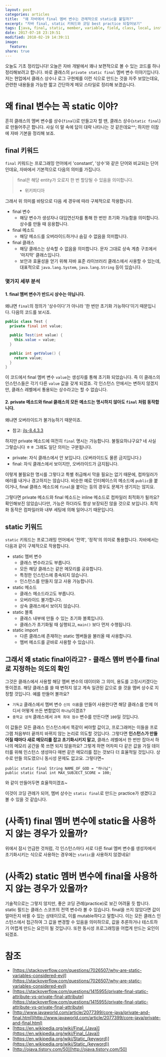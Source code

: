 ```yaml
---
layout: post
categories: articles
title:  "왜 자바에서 final 멤버 변수는 관례적으로 static을 붙일까?"
excerpt: "자바 final, static 키워드와 코딩 best practice 되짚어보기"
tags: [java, final, static, member, variable, field, class, local, instance, scope, convention, practice, bestpractice, 자바, 파이널, 스타틱, 정적, 상수, 변수, 멤버, 필드, 어트리뷰트, 클래스, 인스턴스, 로컬, 스코프, 관례, 컨벤션, 프랙티스, 베스트프랙티스, 습관]
date: 2017-07-18 23:19:51
modified: 2018-02-19 14:39:11
image: 
  feature: 
share: true
---
```


오늘도 기초 정리입니다! 오늘은 자바 개발에서 꽤나 보편적으로 볼 수 있는 코드를 하나 정리해보려고 합니다. 바로 클래스의 `private static final` 멤버 변수 이야기입니다. 저는 현업에서 클래스 상수나 로그 구현체를 이런 식으로 만드는 것을 자주 보았는데요, 관련한 내용들을 가능한 짧고 간단하게 메모 스타일로 정리해 보겠습니다.


# 왜 final 변수는 꼭 static 이야?

흔히 클래스의 멤버 변수를 상수(`final`)로 만들고자 할 땐, 클래스 상수(`static final`)로 만들어주곤 합니다. 사실 이 말 속에 답이 대략 나타나는 것 같은데요^^; 하지만 이참에 자바 기본을 정리해 보죠.


## final 키워드

`final` 키워드는 프로그래밍 언어에서 'constant', '상수'와 같은 단어와 비교되는 단어인데요, 자바에서 기본적으로 다음의 의미를 가집니다.

> final은 해당 entity가 오로지 한 번 할당될 수 있음을 의미합니다.
> - 위키피디아

그래서 위 의미를 바탕으로 다음 세 경우에 따라 구체적으로 작용합니다.

* final 변수
  * 해당 변수가 생성자나 대입연산자를 통해 한 번만 초기화 가능함을 의미합니다. 상수를 만들 때 응용합니다.
* final 메소드
  * 해당 메소드를 오버라이드하거나 숨길 수 없음을 의미합니다.
* final 클래스
  * 해당 클래스는 상속할 수 없음을 의미합니다. 문자 그대로 상속 계층 구조에서 '마지막' 클래스입니다.
  * 보안과 효율성을 얻기 위해 자바 표준 라이브러리 클래스에서 사용할 수 있는데, 대표적으로 `java.lang.System`, `java.lang.String` 등이 있습니다.

### 몇가지 세부 분석

#### 1. final 멤버 변수가 반드시 상수는 아닙니다.

왜냐면 `final`의 정의가 '상수이다'가 아니라 '한 번만 초기화 가능하다'이기 때문입니다. 다음의 코드를 보시죠.

```java
public class Test {
  private final int value;

  public Test(int value) {
    this.value = value;
  }

  public int getValue() {
    return value;
  }
}
```

이 코드에서 final 멤버 변수 `value`는 생성자를 통해 초기화 되었습니다. 즉 이 클래스의 인스턴스들은 각기 다른 `value` 값을 갖게 되겠죠. 각 인스턴스 안에서는 변하지 않겠지만, 클래스 레벨에서 통용되는 상수라고는 할 수 없습니다.

#### 2. private 메소드와 final 클래스의 모든 메소드는 명시하지 않아도 `final` 처럼 동작합니다.

왜냐면 오버라이드가 불가능하기 때문이죠.

* 참고: [jls-8.4.3.3](http://docs.oracle.com/javase/specs/jls/se8/html/jls-8.html#jls-8.4.3.3)

하지만 private 메소드에 여전히 `final` 명시는 가능합니다. 불필요하냐구요? 네 사실 그렇습니다 ㅎㅎ 그래도 일단 의미는 구분됩니다.

* private: 자식 클래스에서 안 보입니다. (오버라이드도 물론 금지입니다.)
* final: 자식 클래스에서 보이지만, 오버라이드가 금지됩니다.

이렇게 불필요한 명시를 그렇다고 특별 취급해서 막을 필요는 없기 때문에, 컴파일러가 에러를 내거나 경고하지는 않습니다. 비슷한 예로 인터페이스의 메소드에 `public`을 붙이거나, final 클래스 메소드에 `final`을 붙이는 등의 경우도 문제가 생기지는 않지요. 

그렇다면 private 메소드와 final 메소드는 inline 메소드로 컴파일러 최적화가 될까요? 확인해보진 않았습니다만, 가능은 하더라도 항상 보장되진 않을 것으로 보입니다. 최적화 동작은 컴파일러와 내부 세팅에 의해 일어나기 때문입니다.


## static 키워드

`static` 키워드는 프로그래밍 언어에서 '전역', '정적'의 의미로 통용합니다. 자바에서는 다음과 같이 구체적으로 작용합니다.

* static 멤버 변수
  * 클래스 변수라고도 부릅니다.
  * 모든 해당 클래스는 같은 메모리를 공유합니다.
  * 특정한 인스턴스에 종속되지 않습니다.
  * 인스턴스를 만들지 않고 사용 가능합니다.
* static 메소드
  * 클래스 메소드라고도 부릅니다.
  * 오버라이드 불가합니다.
  * 상속 클래스에서 보이지 않습니다.
* static 블록
  * 클래스 내부에 만들 수 있는 초기화 블록입니다.
  * 클래스가 초기화될 때 실행되고, `main()` 보다 먼저 수행됩니다.
* static import
  * 다른 클래스에 존재하는 static 멤버들을 불러올 때 사용합니다.
  * 멤버 메소드를 곧바로 사용할 수 있습니다.


## 그래서 왜 static final이라고? - 클래스 멤버 변수를 final로 지정하는 의도의 확인

그것은 클래스에서 사용할 해당 멤버 변수의 데이터와 그 의미, 용도를 고정시키겠다는 뜻이겠죠. 해당 클래스를 쓸 때 변하지 않고 계속 일관된 값으로 쓸 것을 멤버 상수로 지정할 것입니다. 예를 만들어 볼까요?

* `기독교` 클래스에서 멤버 변수 `신의 이름`을 만들어 사용한다면 해당 클래스를 언제 어디서 어떻게 쓰든 변함없이 `하나님`이겠죠?
* `중학교 성적` 클래스에서 `과목 최대 점수` 변수를 만든다면 `100`일 것입니다.

이 값들은 모든 클래스 인스턴스에서 똑같이 써야할 값이고, 프로그래머는 이들을 프로그램 처음부터 끝까지 바뀌지 않는 논리로 의도할 것입니다. 그렇다면 **인스턴스가 만들어질 때마다 새로 메모리를 잡고 초기화시키지 말고**, 클래스 레벨에서 한 번만 잡아서 하나의 메모리 공간을 쭉 쓰면 되지 않을까요? 그렇게 하면 어차피 다 같은 값을 가질 데이터를 위해 인스턴스 생성마다 매번 같은 메모리를 잡는 것보다 더 효율적일 것입니다. 상수로 만들 의도였으니 동시성 문제도 없고요. 그렇다면~

```
public static final String NAME_OF_GOD = "하나님";
public static final int MAX_SUBJECT_SCORE = 100;
```

와 같이 만들어두면 효율적이겠죠~

이것이 코딩 관례가 되어, 멤버 상수는 `static final`로 만드는 practice가 생겼다고 볼 수 있을 것 같습니다.


# (사족1) final 멤버 변수에 static을 사용하지 않는 경우가 있을까?

위에서 잠시 언급한 것처럼, 각 인스턴스마다 서로 다른 final 멤버 변수를 생성자에서 초기화시키는 식으로 사용하는 경우에는 `static`을 사용하지 않겠네요!


# (사족2) static 멤버 변수에 final을 사용하지 않는 경우가 있을까?

기술적으로는 그렇지 않지만, 좋은 코딩 관례(practice)로 보긴 어려울 듯 합니다. static 필드는 클래스 스코프의 전역 변수라 볼 수 있습니다. final을 쓰지 않았다면 값이 얼마든지 바뀔 수 있는 상태이므로, 이를 mutable하다고 말합니다. 이는 모든 클래스 인스턴스에서 접근하여 그 값을 변경할 수 있음을 의미하므로, 값을 추론하거나 테스트하기 어렵게 만드는 요인이 될 것입니다. 또한 동시성 프로그래밍을 어렵게 만드는 요인이 되겠죠.


# 참조

* [https://stackoverflow.com/questions/7026507/why-are-static-variables-considered-evil](https://stackoverflow.com/questions/7026507/why-are-static-variables-considered-evil)
* [https://stackoverflow.com/questions/1415955/private-final-static-attribute-vs-private-final-attribute](https://stackoverflow.com/questions/1415955/private-final-static-attribute-vs-private-final-attribute)
* [http://www.javaworld.com/article/2077399/core-java/private-and-final.html](http://www.javaworld.com/article/2077399/core-java/private-and-final.html)
* [https://en.wikipedia.org/wiki/Final_(Java)](https://en.wikipedia.org/wiki/Final_(Java))
* [https://en.wikipedia.org/wiki/Static_(keyword)](https://en.wikipedia.org/wiki/Static_(keyword))
* [http://ojava.tistory.com/50](http://ojava.tistory.com/50)
